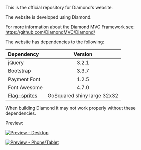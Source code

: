 This is the official repository for Diamond's website.

The website is developed using Diamond.

For more information about the Diamond MVC Framework see: https://github.com/DiamondMVC/Diamond/

The website has dependencies to the following:

| Dependency | Version |
| :---| :---: |
| jQuery | 3.2.1 |
| Bootstrap | 3.3.7 |
| Payment Font | 1.2.5 |
| Font Awesome | 4.7.0 |
| [Flag-sprites](https://www.flag-sprites.com/) | GoSquared shiny large 32x32 |

When building Diamond it may not work properly without these dependencies.

Preview:

[![Preview - Desktop](https://i.imgur.com/OlWAtix.png)](https://i.imgur.com/OlWAtix.png)

[![Preview - Phone/Tablet](https://i.imgur.com/j275MkT.png)](https://i.imgur.com/j275MkT.png)
